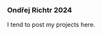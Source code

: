 ### Ondřej Richtr 2024

I tend to post my projects here.
<!--![Minion boomer meme](stolen_minion_pic.png)-->

<!---
Ondrej-Richtr/Ondrej-Richtr is a ✨ special ✨ repository because its `README.md` (this file) appears on your GitHub profile.
You can click the Preview link to take a look at your changes.
--->
